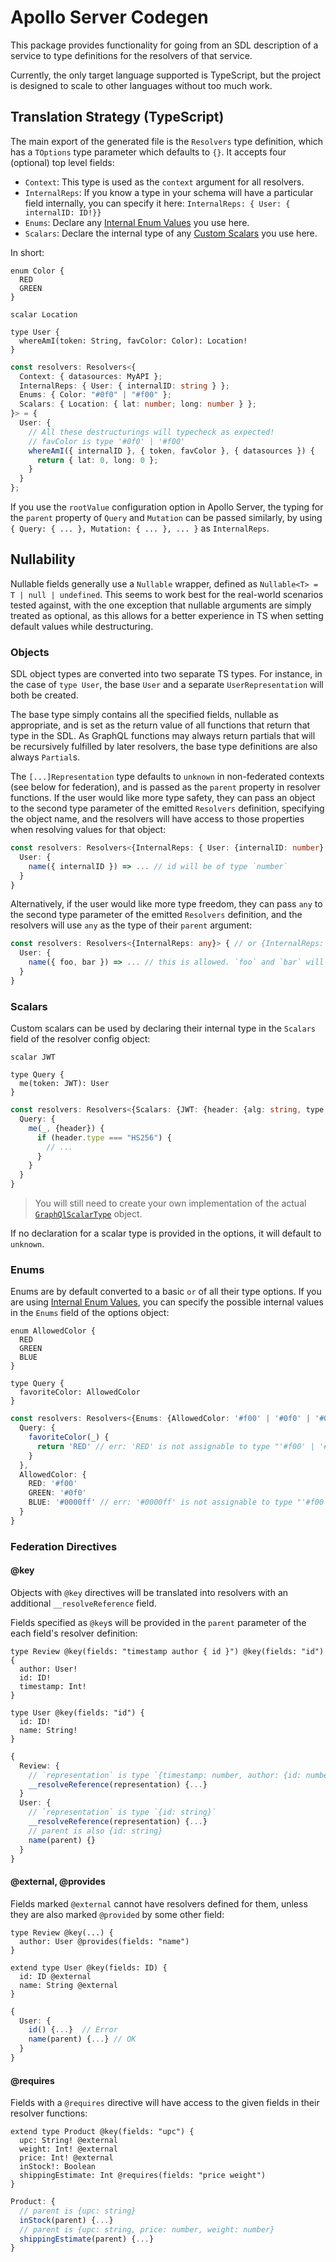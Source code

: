 # Apollo Server Codegen

This package provides functionality for going from an SDL description of a service to type definitions for the resolvers of that service.

Currently, the only target language supported is TypeScript, but the project is designed to scale to other languages without too much work.

## Translation Strategy (TypeScript)

The main export of the generated file is the `Resolvers` type definition, which has a `TOptions` type parameter which defaults to `{}`. It accepts four (optional) top level fields:

- `Context`: This type is used as the `context` argument for all resolvers.
- `InternalReps`: If you know a type in your schema will have a particular field internally, you can specify it here: `InternalReps: { User: { internalID: ID!}}`
- `Enums`: Declare any [Internal Enum Values](https://www.apollographql.com/docs/graphql-tools/scalars/#internal-values) you use here.
- `Scalars`: Declare the internal type of any [Custom Scalars](https://www.apollographql.com/docs/graphql-tools/scalars/#custom-scalars) you use here.

In short:

```gql
enum Color {
  RED
  GREEN
}

scalar Location

type User {
  whereAmI(token: String, favColor: Color): Location!
}
```

```ts
const resolvers: Resolvers<{
  Context: { datasources: MyAPI };
  InternalReps: { User: { internalID: string } };
  Enums: { Color: "#0f0" | "#f00" };
  Scalars: { Location: { lat: number; long: number } };
}> = {
  User: {
    // All these destructurings will typecheck as expected!
    // favColor is type '#0f0' | '#f00'
    whereAmI({ internalID }, { token, favColor }, { datasources }) {
      return { lat: 0, long: 0 };
    }
  }
};
```

If you use the `rootValue` configuration option in Apollo Server, the typing for the `parent` property of `Query` and `Mutation` can be passed similarly, by using `{ Query: { ... }, Mutation: { ... }, ... }` as `InternalReps`.

## Nullability

Nullable fields generally use a `Nullable` wrapper, defined as `Nullable<T> = T | null | undefined`. This seems to work best for the real-world scenarios tested against, with the one exception that nullable arguments are simply treated as optional, as this allows for a better experience in TS when setting default values while destructuring.

### Objects

SDL object types are converted into two separate TS types. For instance, in the case of `type User`, the base `User` and a separate `UserRepresentation` will both be created.

The base type simply contains all the specified fields, nullable as appropriate, and is set as the return value of all functions that return that type in the SDL. As GraphQL functions may always return partials that will be recursively fulfilled by later resolvers, the base type definitions are also always `Partial`s.

The `[...]Representation` type defaults to `unknown` in non-federated contexts (see below for federation), and is passed as the `parent` property in resolver functions. If the user would like more type safety, they can pass an object to the second type parameter of the emitted `Resolvers` definition, specifying the object name, and the resolvers will have access to those properties when resolving values for that object:

```ts
const resolvers: Resolvers<{InternalReps: { User: {internalID: number} }}> {
  User: {
    name({ internalID }) => ... // id will be of type `number`
  }
}
```

Alternatively, if the user would like more type freedom, they can pass `any` to the second type parameter of the emitted `Resolvers` definition, and the resolvers will use `any` as the type of their `parent` argument:

```ts
const resolvers: Resolvers<{InternalReps: any}> { // or {InternalReps: {User: any}}
  User: {
    name({ foo, bar }) => ... // this is allowed. `foo` and `bar` will be type `any`.
  }
}
```

### Scalars

Custom scalars can be used by declaring their internal type in the `Scalars` field of the resolver config object:

```gql
scalar JWT

type Query {
  me(token: JWT): User
}
```

```ts
const resolvers: Resolvers<{Scalars: {JWT: {header: {alg: string, type: string}}}> = {
  Query: {
    me(_, {header}) {
      if (header.type === "HS256") {
        // ...
      }
    }
  }
}
```

> You will still need to create your own implementation of the actual [`GraphQlScalarType`](https://graphql.org/graphql-js/type/#graphqlscalartype) object.

If no declaration for a scalar type is provided in the options, it will default to `unknown`.

### Enums

Enums are by default converted to a basic `or` of all their type options. If you are using [Internal Enum Values](), you can specify the possible internal values in the `Enums` field of the options object:

```gql
enum AllowedColor {
  RED
  GREEN
  BLUE
}

type Query {
  favoriteColor: AllowedColor
}
```

```ts
const resolvers: Resolvers<{Enums: {AllowedColor: '#f00' | '#0f0' | '#00f'}> = {
  Query: {
    favoriteColor(_) {
      return 'RED' // err: 'RED' is not assignable to type "'#f00' | '#0f0' | '#00f'"
    }
  },
  AllowedColor: {
    RED: '#f00'
    GREEN: '#0f0'
    BLUE: '#0000ff' // err: '#0000ff' is not assignable to type "'#f00' | '#0f0' | '#00f'"
  }
}
```

### Federation Directives

#### @key

Objects with `@key` directives will be translated into resolvers with an additional `__resolveReference` field.

Fields specified as `@key`s will be provided in the `parent` parameter of the each field's resolver definition:

```gql
type Review @key(fields: "timestamp author { id }") @key(fields: "id") {
  author: User!
  id: ID!
  timestamp: Int!
}

type User @key(fields: "id") {
  id: ID!
  name: String!
}
```

```ts
{
  Review: {
    // `representation` is type `{timestamp: number, author: {id: number}} | {id: string}`
    __resolveReference(representation) {...}
  }
  User: {
    // `representation` is type `{id: string}`
    __resolveReference(representation) {...}
    // parent is also {id: string}
    name(parent) {}
  }
}
```

#### @external, @provides

Fields marked `@external` cannot have resolvers defined for them, unless they are also marked `@provided` by some other field:

```gql
type Review @key(...) {
  author: User @provides(fields: "name")
}

extend type User @key(fields: ID) {
  id: ID @external
  name: String @external
}
```

```ts
{
  User: {
    id() {...}  // Error
    name(parent) {...} // OK
  }
}
```

#### @requires

Fields with a `@requires` directive will have access to the given fields in their resolver functions:

```gql
extend type Product @key(fields: "upc") {
  upc: String! @external
  weight: Int! @external
  price: Int! @external
  inStock!: Boolean
  shippingEstimate: Int @requires(fields: "price weight")
}
```

```ts
Product: {
  // parent is {upc: string}
  inStock(parent) {...}
  // parent is {upc: string, price: number, weight: number}
  shippingEstimate(parent) {...}
}
```
